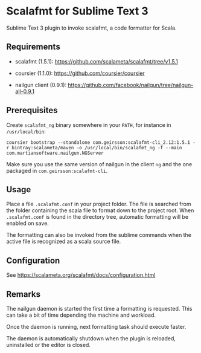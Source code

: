 # Scalafmt for Sublime Text 3

Sublime Text 3 plugin to invoke scalafmt, a code formatter for Scala.

## Requirements

- scalafmt (1.5.1): https://github.com/scalameta/scalafmt/tree/v1.5.1

- coursier (1.1.0): https://github.com/coursier/coursier

- nailgun client (0.9.1): https://github.com/facebook/nailgun/tree/nailgun-all-0.9.1

## Prerequisites

Create `scalafmt_ng` binary somewhere in your `PATH`, for instance in `/usr/local/bin`:

```
coursier bootstrap --standalone com.geirsson:scalafmt-cli_2.12:1.5.1 -r bintray:scalameta/maven -o /usr/local/bin/scalafmt_ng -f --main com.martiansoftware.nailgun.NGServer
```

Make sure you use the same version of nailgun in the client `ng` and the one packaged in `com.geirsson:scalafmt-cli`.

## Usage

Place a file `.scalafmt.conf` in your project folder. The file is searched from the folder containing the scala file to format down to the project root. When `.scalafmt.conf` is found in the directory tree, automatic formatting will be enabled on save.

The formatting can also be invoked from the sublime commands when the active file is recognized as a scala source file.

## Configuration

See https://scalameta.org/scalafmt/docs/configuration.html

## Remarks

The nailgun daemon is started the first time a formatting is requested. This can take a bit of time depending the machine and workload.

Once the daemon is running, next formatting task should execute faster.

The daemon is automatically shutdown when the plugin is reloaded, uninstalled or the editor is closed.
